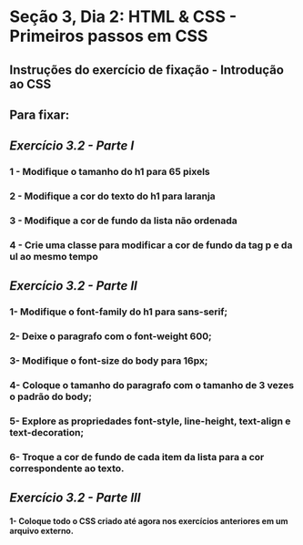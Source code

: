 
# Seção 3, Dia 2: HTML & CSS - Primeiros passos em CSS



## Instruções do exercício de fixação - Introdução ao CSS


## Para fixar:

## _Exercício 3.2 - Parte I_

### 1 - Modifique o tamanho do h1 para 65 pixels
### 2 - Modifique a cor do texto do h1 para laranja
### 3 - Modifique a cor de fundo da lista não ordenada
### 4 - Crie uma classe para modificar a cor de fundo da tag p e da ul ao mesmo tempo

## _Exercício 3.2 - Parte II_

### 1- Modifique o font-family do h1 para sans-serif;  
### 2- Deixe o paragrafo com o font-weight 600;  
### 3- Modifique o font-size do body para 16px;  
### 4- Coloque o tamanho do paragrafo com o tamanho de 3 vezes o padrão do body;  
### 5- Explore as propriedades font-style, line-height, text-align e text-decoration;  
### 6- Troque a cor de fundo de cada item da lista para a cor correspondente ao texto.  

## _Exercício 3.2 - Parte III_

#### 1- Coloque todo o CSS criado até agora nos exercícios anteriores em um arquivo externo.